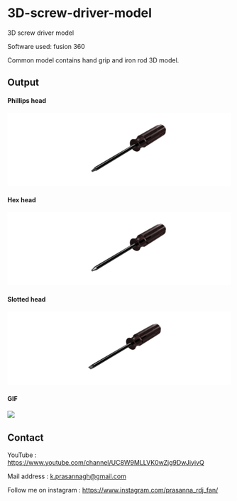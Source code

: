 # 3D-screw-driver-model
3D screw driver model

Software used: fusion 360

Common model contains hand grip and iron rod 3D model.

## Output
#### Phillips head
<img src="https://github.com/prasanna892/3D-screw-driver-model/blob/main/cross%20slot%20(or)%20phillips/phillips.png"><br>
#### Hex head
<img src="https://github.com/prasanna892/3D-screw-driver-model/blob/main/hex/hex.png"><br>
#### Slotted head
<img src="https://github.com/prasanna892/3D-screw-driver-model/blob/main/slotted/slot.png"><br>
#### GIF
<img src="https://github.com/prasanna892/3D-screw-driver-model/blob/main/model%20gif.gif">


## Contact 

YouTube : https://www.youtube.com/channel/UC8W9MLLVK0wZjg9DwJiyivQ

Mail address : k.prasannagh@gmail.com

Follow me on instagram : https://www.instagram.com/prasanna_rdj_fan/
